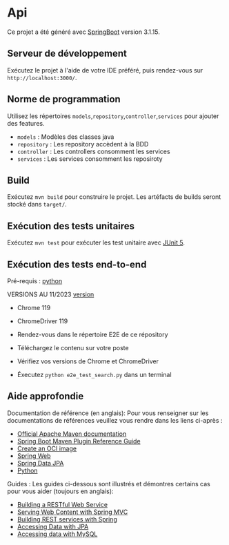 # Api

Ce projet a été généré avec [SpringBoot](https://spring.io/projects/spring-boot) version 3.1.15.

## Serveur de développement

Exécutez le projet à l'aide de votre IDE préféré, puis rendez-vous sur `http://localhost:3000/`.

## Norme de programmation

Utilisez les répertoires `models`,`repository`,`controller`,`services` pour ajouter des features.

* `models` : Modèles des classes java
* `repository` : Les repository accèdent à la BDD
* `controller` : Les controllers consomment les services
* `services` : Les services consomment les reposiroty

## Build

Exécutez `mvn build` pour construire le projet. Les artéfacts de builds seront stocké dans `target/`.

## Exécution des tests unitaires

Exécutez `mvn test` pour exécuter les test unitaire avec [JUnit 5](https://junit.org/junit5/).

## Exécution des tests end-to-end

Pré-requis : [python](https://www.python.org/)

VERSIONS AU 11/2023 [version](https://chromedriver.chromium.org/downloads/version-selection)
* Chrome 119
* ChromeDriver 119

* Rendez-vous dans le répertoire E2E de ce répository
* Téléchargez le contenu sur votre poste
* Vérifiez vos versions de Chrome et ChromeDriver
* Éxecutez `python e2e_test_search.py` dans un terminal

## Aide approfondie

Documentation de référence (en anglais):
Pour vous renseigner sur les documentations de références veuillez vous rendre dans les liens ci-après :

* [Official Apache Maven documentation](https://maven.apache.org/guides/index.html)
* [Spring Boot Maven Plugin Reference Guide](https://docs.spring.io/spring-boot/docs/3.1.0/maven-plugin/reference/html/)
* [Create an OCI image](https://docs.spring.io/spring-boot/docs/3.1.0/maven-plugin/reference/html/#build-image)
* [Spring Web](https://docs.spring.io/spring-boot/docs/3.1.0/reference/htmlsingle/#web)
* [Spring Data JPA](https://docs.spring.io/spring-boot/docs/3.1.0/reference/htmlsingle/#data.sql.jpa-and-spring-data)
* [Python](https://www.python.org/)

Guides : 
Les guides ci-dessous sont illustrés et démontres certains cas pour vous aider (toujours en anglais):

* [Building a RESTful Web Service](https://spring.io/guides/gs/rest-service/)
* [Serving Web Content with Spring MVC](https://spring.io/guides/gs/serving-web-content/)
* [Building REST services with Spring](https://spring.io/guides/tutorials/rest/)
* [Accessing Data with JPA](https://spring.io/guides/gs/accessing-data-jpa/)
* [Accessing data with MySQL](https://spring.io/guides/gs/accessing-data-mysql/)


